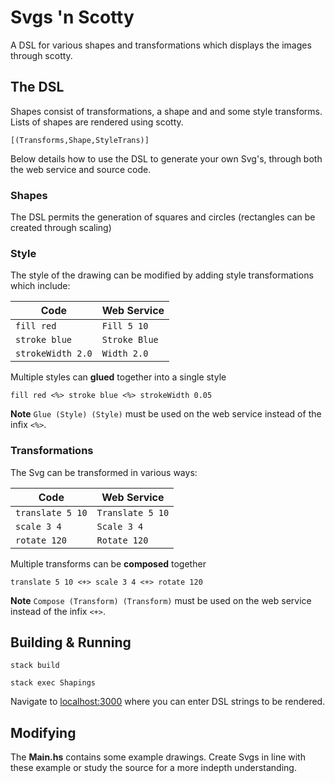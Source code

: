 # Svgs 'n Scotty
A DSL for various shapes and transformations which displays the images through scotty.

## The DSL
Shapes consist of transformations, a shape and and some style transforms. Lists of shapes are rendered using scotty.
```
[(Transforms,Shape,StyleTrans)]
```
Below details how to use the DSL to generate your own Svg's, through both the web service and source code.

### Shapes
The DSL permits the generation of squares and circles (rectangles can be created through scaling)

### Style
The style of the drawing can be modified by adding style transformations which include:

| __Code__          | __Web Service__ |
|---|---|
| `fill red`        | `Fill 5 10`     |
| `stroke blue`     | `Stroke Blue`   |
| `strokeWidth 2.0` | `Width 2.0`     |

Multiple styles can __glued__ together into a single style
```
fill red <%> stroke blue <%> strokeWidth 0.05
```
__Note__ ```Glue (Style) (Style)``` must be used on the web service instead of the infix ```<%>```.

### Transformations
The Svg can be transformed in various ways:

| __Code__          | __Web Service__ |
|---|---|
| `translate 5 10`  | `Translate 5 10`|
| `scale 3 4`       | `Scale 3 4`     |
| `rotate 120`      | `Rotate 120`    |

Multiple transforms can be __composed__ together
```
translate 5 10 <+> scale 3 4 <+> rotate 120
```
__Note__ ```Compose (Transform) (Transform)``` must be used on the web service instead of the infix ```<+>```.

## Building & Running
```
stack build
```
```
stack exec Shapings
```
Navigate to [localhost:3000](http://localhost:3000) where you can enter DSL strings to be rendered.

## Modifying
The __Main.hs__ contains some example drawings. Create Svgs in line with these example or study the source for a more indepth understanding.
